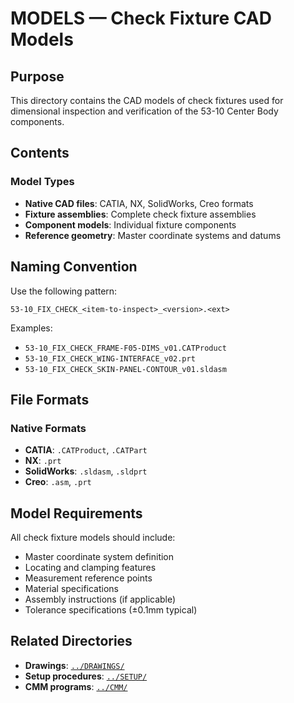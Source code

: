 # MODELS — Check Fixture CAD Models

## Purpose

This directory contains the CAD models of check fixtures used for dimensional inspection and verification of the 53-10 Center Body components.

## Contents

### Model Types
- **Native CAD files**: CATIA, NX, SolidWorks, Creo formats
- **Fixture assemblies**: Complete check fixture assemblies
- **Component models**: Individual fixture components
- **Reference geometry**: Master coordinate systems and datums

## Naming Convention

Use the following pattern:
```
53-10_FIX_CHECK_<item-to-inspect>_<version>.<ext>
```

Examples:
- `53-10_FIX_CHECK_FRAME-F05-DIMS_v01.CATProduct`
- `53-10_FIX_CHECK_WING-INTERFACE_v02.prt`
- `53-10_FIX_CHECK_SKIN-PANEL-CONTOUR_v01.sldasm`

## File Formats

### Native Formats
- **CATIA**: `.CATProduct`, `.CATPart`
- **NX**: `.prt`
- **SolidWorks**: `.sldasm`, `.sldprt`
- **Creo**: `.asm`, `.prt`

## Model Requirements

All check fixture models should include:
- Master coordinate system definition
- Locating and clamping features
- Measurement reference points
- Material specifications
- Assembly instructions (if applicable)
- Tolerance specifications (±0.1mm typical)

## Related Directories

- **Drawings**: [`../DRAWINGS/`](../DRAWINGS/)
- **Setup procedures**: [`../SETUP/`](../SETUP/)
- **CMM programs**: [`../CMM/`](../CMM/)
